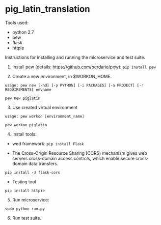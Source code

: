 # pig_latin_translation

Tools used:
- python 2.7
- pew
- flask
- httpie

Instructions for installing and running the microservice and test suite.


1. Install pew (details: https://github.com/berdario/pew):
`pip install pew`

2. Create a new environment, in $WORKON_HOME.

`usage: pew new [-hd] [-p PYTHON] [-i PACKAGES] [-a PROJECT] [-r REQUIREMENTS] envname`

`pew new piglatin`

3. Use created virtual environment

`usage: pew workon [environment_name]`

`pew workon piglatin`

4. Install tools:

- wed framework:
`pip install Flask`

- The Cross-Origin Resource Sharing (CORS) mechanism gives web servers
cross-domain access controls, which enable secure cross-domain data transfers.

`pip install -U flask-cors`

- Testing tool

`pip install httpie`

5. Run microservice:

`sudo python run.py`

6. Run test suite.
